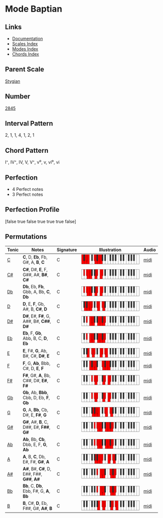 # Mode Baptian

## Links

- [Documentation](index.md)
- [Scales Index](Scales.md)
- [Modes Index](Modes.md)
- [Chords Index](Chords.md)

## Parent Scale

[Stygian](ScaleStygian.md)

## Number

[2845](https://ianring.com/musictheory/scales/2845)

## Interval Pattern

2, 1, 1, 4, 1, 2, 1

## Chord Pattern

I⁺, IV⁺, IV, V, V⁺, v⁰, v, vi⁰, vi

## Perfection

- 4 Perfect notes
- 3 Perfect notes

## Perfection Profile

[false true false true true true false]

## Permutations

| Tonic | Notes | Signature | Illustration | Audio |
|-------|-------|-----------|--------------|-------|
| [C](ModeCNaturalBaptian.md) | **C**, D, **Eb**, Fb, G#, A, **B**, **C** | C | ![CNaturalBaptian](ModeCNaturalBaptian.png) | [midi](https://github.com/edipermadi/music/blob/main/docs/ModeCNaturalBaptian.mid?raw=true) |
| [C#](ModeCSharpBaptian.md) | **C#**, D#, **E**, F, G##, A#, **B#**, **C#** | C | ![CSharpBaptian](ModeCSharpBaptian.png) | [midi](https://github.com/edipermadi/music/blob/main/docs/ModeCSharpBaptian.mid?raw=true) |
| [Db](ModeDFlatBaptian.md) | **Db**, Eb, **Fb**, Gbb, A, Bb, **C**, **Db** | C | ![DFlatBaptian](ModeDFlatBaptian.png) | [midi](https://github.com/edipermadi/music/blob/main/docs/ModeDFlatBaptian.mid?raw=true) |
| [D](ModeDNaturalBaptian.md) | **D**, E, **F**, Gb, A#, B, **C#**, **D** | C | ![DNaturalBaptian](ModeDNaturalBaptian.png) | [midi](https://github.com/edipermadi/music/blob/main/docs/ModeDNaturalBaptian.mid?raw=true) |
| [D#](ModeDSharpBaptian.md) | **D#**, E#, **F#**, G, A##, B#, **C##**, **D#** | C | ![DSharpBaptian](ModeDSharpBaptian.png) | [midi](https://github.com/edipermadi/music/blob/main/docs/ModeDSharpBaptian.mid?raw=true) |
| [Eb](ModeEFlatBaptian.md) | **Eb**, F, **Gb**, Abb, B, C, **D**, **Eb** | C | ![EFlatBaptian](ModeEFlatBaptian.png) | [midi](https://github.com/edipermadi/music/blob/main/docs/ModeEFlatBaptian.mid?raw=true) |
| [E](ModeENaturalBaptian.md) | **E**, F#, **G**, Ab, B#, C#, **D#**, **E** | C | ![ENaturalBaptian](ModeENaturalBaptian.png) | [midi](https://github.com/edipermadi/music/blob/main/docs/ModeENaturalBaptian.mid?raw=true) |
| [F](ModeFNaturalBaptian.md) | **F**, G, **Ab**, Bbb, C#, D, **E**, **F** | C | ![FNaturalBaptian](ModeFNaturalBaptian.png) | [midi](https://github.com/edipermadi/music/blob/main/docs/ModeFNaturalBaptian.mid?raw=true) |
| [F#](ModeFSharpBaptian.md) | **F#**, G#, **A**, Bb, C##, D#, **E#**, **F#** | C | ![FSharpBaptian](ModeFSharpBaptian.png) | [midi](https://github.com/edipermadi/music/blob/main/docs/ModeFSharpBaptian.mid?raw=true) |
| [Gb](ModeGFlatBaptian.md) | **Gb**, Ab, **Bbb**, Cbb, D, Eb, **F**, **Gb** | C | ![GFlatBaptian](ModeGFlatBaptian.png) | [midi](https://github.com/edipermadi/music/blob/main/docs/ModeGFlatBaptian.mid?raw=true) |
| [G](ModeGNaturalBaptian.md) | **G**, A, **Bb**, Cb, D#, E, **F#**, **G** | C | ![GNaturalBaptian](ModeGNaturalBaptian.png) | [midi](https://github.com/edipermadi/music/blob/main/docs/ModeGNaturalBaptian.mid?raw=true) |
| [G#](ModeGSharpBaptian.md) | **G#**, A#, **B**, C, D##, E#, **F##**, **G#** | C | ![GSharpBaptian](ModeGSharpBaptian.png) | [midi](https://github.com/edipermadi/music/blob/main/docs/ModeGSharpBaptian.mid?raw=true) |
| [Ab](ModeAFlatBaptian.md) | **Ab**, Bb, **Cb**, Dbb, E, F, **G**, **Ab** | C | ![AFlatBaptian](ModeAFlatBaptian.png) | [midi](https://github.com/edipermadi/music/blob/main/docs/ModeAFlatBaptian.mid?raw=true) |
| [A](ModeANaturalBaptian.md) | **A**, B, **C**, Db, E#, F#, **G#**, **A** | C | ![ANaturalBaptian](ModeANaturalBaptian.png) | [midi](https://github.com/edipermadi/music/blob/main/docs/ModeANaturalBaptian.mid?raw=true) |
| [A#](ModeASharpBaptian.md) | **A#**, B#, **C#**, D, E##, F##, **G##**, **A#** | C | ![ASharpBaptian](ModeASharpBaptian.png) | [midi](https://github.com/edipermadi/music/blob/main/docs/ModeASharpBaptian.mid?raw=true) |
| [Bb](ModeBFlatBaptian.md) | **Bb**, C, **Db**, Ebb, F#, G, **A**, **Bb** | C | ![BFlatBaptian](ModeBFlatBaptian.png) | [midi](https://github.com/edipermadi/music/blob/main/docs/ModeBFlatBaptian.mid?raw=true) |
| [B](ModeBNaturalBaptian.md) | **B**, C#, **D**, Eb, F##, G#, **A#**, **B** | C | ![BNaturalBaptian](ModeBNaturalBaptian.png) | [midi](https://github.com/edipermadi/music/blob/main/docs/ModeBNaturalBaptian.mid?raw=true) |
